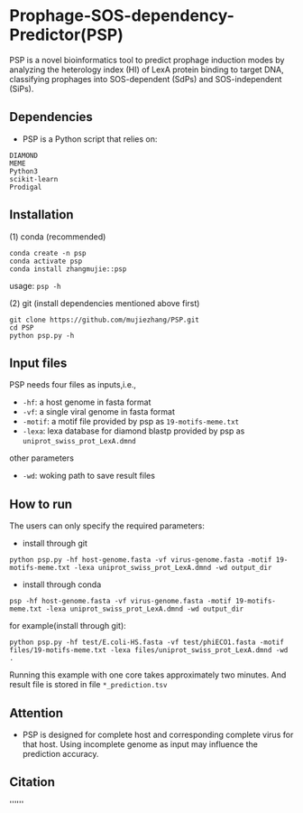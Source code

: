 # Prophage-SOS-dependency-Predictor(PSP) 
PSP is a novel bioinformatics tool to predict prophage induction modes by analyzing the heterology index (HI) of LexA protein binding to target DNA, classifying prophages into SOS-dependent (SdPs) and SOS-independent (SiPs).

## Dependencies
* PSP is a Python script that relies on:
```Biopython
DIAMOND
MEME
Python3
scikit-learn
Prodigal
```

## Installation
(1) conda (recommended)
```
conda create -n psp
conda activate psp
conda install zhangmujie::psp
```
usage: ```psp -h```

(2) git (install dependencies mentioned above first)
```
git clone https://github.com/mujiezhang/PSP.git
cd PSP
python psp.py -h
```

## Input files
PSP needs four files as inputs,i.e.,
* ```-hf```: a host genome in fasta format
* ```-vf```: a single viral genome in fasta format
* ```-motif```: a motif file provided by psp as ```19-motifs-meme.txt``` 
* ```-lexa```: lexa database for diamond blastp provided by psp as ```uniprot_swiss_prot_LexA.dmnd``` 

other parameters
* ```-wd```: woking path to save result files

## How to run
The users can only specify the required parameters:
* install through git
```
python psp.py -hf host-genome.fasta -vf virus-genome.fasta -motif 19-motifs-meme.txt -lexa uniprot_swiss_prot_LexA.dmnd -wd output_dir
```
* install through conda
```
psp -hf host-genome.fasta -vf virus-genome.fasta -motif 19-motifs-meme.txt -lexa uniprot_swiss_prot_LexA.dmnd -wd output_dir
```

for example(install through git):
```
python psp.py -hf test/E.coli-HS.fasta -vf test/phiECO1.fasta -motif files/19-motifs-meme.txt -lexa files/uniprot_swiss_prot_LexA.dmnd -wd .
```

Running this example with one core takes approximately two minutes. And result file is stored in file ```*_prediction.tsv```

## Attention
* PSP is designed for complete host and corresponding complete virus for that host. Using incomplete genome as input may influence the prediction accuracy.

## Citation
''''''
